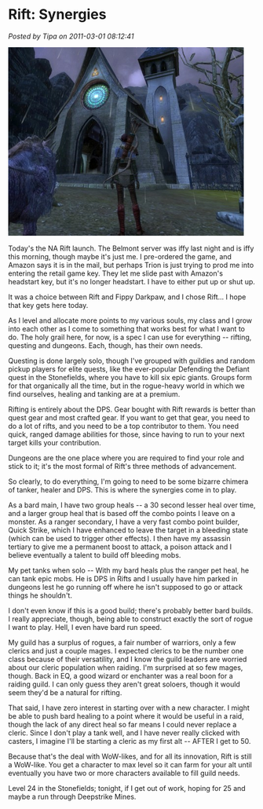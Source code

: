 # Rift: Synergies

*Posted by Tipa on 2011-03-01 08:12:41*

[![](../../../uploads/2011/03/rift-2011-03-01-07-36-26-62-480x384.jpg "The Hallows")](../../../uploads/2011/03/rift-2011-03-01-07-36-26-62.jpg)

Today's the NA Rift launch. The Belmont server was iffy last night and is iffy this morning, though maybe it's just me. I pre-ordered the game, and Amazon says it is in the mail, but perhaps Trion is just trying to prod me into entering the retail game key. They let me slide past with Amazon's headstart key, but it's no longer headstart. I have to either put up or shut up.

It was a choice between Rift and Fippy Darkpaw, and I chose Rift... I hope that key gets here today.

As I level and allocate more points to my various souls, my class and I grow into each other as I come to something that works best for what I want to do. The holy grail here, for now, is a spec I can use for everything -- rifting, questing and dungeons. Each, though, has their own needs.

Questing is done largely solo, though I've grouped with guildies and random pickup players for elite quests, like the ever-popular Defending the Defiant quest in the Stonefields, where you have to kill six epic giants. Groups form for that organically all the time, but in the rogue-heavy world in which we find ourselves, healing and tanking are at a premium.

Rifting is entirely about the DPS. Gear bought with Rift rewards is better than quest gear and most crafted gear. If you want to get that gear, you need to do a lot of rifts, and you need to be a top contributor to them. You need quick, ranged damage abilities for those, since having to run to your next target kills your contribution.

Dungeons are the one place where you are required to find your role and stick to it; it's the most formal of Rift's three methods of advancement.

So clearly, to do everything, I'm going to need to be some bizarre chimera of tanker, healer and DPS. This is where the synergies come in to play.

As a bard main, I have two group heals -- a 30 second lesser heal over time, and a larger group heal that is based off the combo points I leave on a monster. As a ranger secondary, I have a very fast combo point builder, Quick Strike, which I have enhanced to leave the target in a bleeding state (which can be used to trigger other effects). I then have my assassin tertiary to give me a permanent boost to attack, a poison attack and I believe eventually a talent to build off bleeding mobs.

My pet tanks when solo -- With my bard heals plus the ranger pet heal, he can tank epic mobs. He is DPS in Rifts and I usually have him parked in dungeons lest he go running off where he isn't supposed to go or attack things he shouldn't.

I don't even know if this is a good build; there's probably better bard builds. I really appreciate, though, being able to construct exactly the sort of rogue I want to play. Hell, I even have bard run speed.

My guild has a surplus of rogues, a fair number of warriors, only a few clerics and just a couple mages. I expected clerics to be the number one class because of their versatility, and I know the guild leaders are worried about our cleric population when raiding. I'm surprised at so few mages, though. Back in EQ, a good wizard or enchanter was a real boon for a raiding guild. I can only guess they aren't great soloers, though it would seem they'd be a natural for rifting.

That said, I have zero interest in starting over with a new character. I might be able to push bard healing to a point where it would be useful in a raid, though the lack of any direct heal so far means I could never replace a cleric. Since I don't play a tank well, and I have never really clicked with casters, I imagine I'll be starting a cleric as my first alt -- AFTER I get to 50.

Because that's the deal with WoW-likes, and for all its innovation, Rift is still a WoW-like. You get a character to max level so it can farm for your alt until eventually you have two or more characters available to fill guild needs.

Level 24 in the Stonefields; tonight, if I get out of work, hoping for 25 and maybe a run through Deepstrike Mines.

